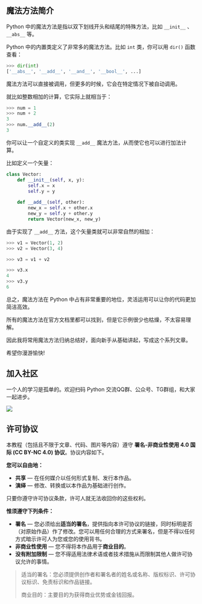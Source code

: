 ## 魔法方法简介

Python 中的魔法方法是指以双下划线开头和结尾的特殊方法，比如 `__init__` 、 `__abs__` 等。

Python 中的内置类定义了非常多的魔法方法。比如 `int` 类，你可以用 `dir()` 函数查看：

```python
>>> dir(int)
['__abs__', '__add__', '__and__', '__bool__', ...]
```

魔法方法可以直接被调用，但更多的时候，它会在特定情况下被自动调用。

就比如整数相加的计算，它实际上就相当于：

```python
>>> num = 1
>>> num + 2
3
>>> num.__add__(2)
3
```

你可以让一个自定义的类实现 `__add__` 魔法方法，从而使它也可以进行加法计算。

比如定义一个矢量：

```python
class Vector:
    def __init__(self, x, y):
        self.x = x
        self.y = y
        
    def __add__(self, other):
        new_x = self.x + other.x
        new_y = self.y + other.y
        return Vector(new_x, new_y)
```

由于实现了 `__add__` 方法，这个矢量类就可以非常自然的相加：

```python
>>> v1 = Vector(1, 2)
>>> v2 = Vector(3, 4)

>>> v3 = v1 + v2

>>> v3.x
4
>>> v3.y
6
```

总之，魔法方法在 Python 中占有非常重要的地位，灵活运用可以让你的代码更加简洁高效。

所有的魔法方法在官方文档里都可以找到，但是它示例很少也枯燥，不太容易理解。

因此我将常用魔法方法归纳总结好，面向新手从基础讲起，写成这个系列文章。

希望你漫游愉快!

## 加入社区

一个人的学习是孤单的。欢迎扫码 Python 交流QQ群、公众号、TG群组，和大家一起进步。

![](https://blog.dusaiphoto.com/QR-0608.jpg)

## 许可协议

本教程（包括且不限于文章、代码、图片等内容）遵守 **署名-非商业性使用 4.0 国际 (CC BY-NC 4.0) 协议**。协议内容如下。

**您可以自由地：**

- **共享** — 在任何媒介以任何形式复制、发行本作品。
- **演绎** — 修改、转换或以本作品为基础进行创作。

只要你遵守许可协议条款，许可人就无法收回你的这些权利。

**惟须遵守下列条件：**

- **署名** — 您必须给出**适当的署名**，提供指向本许可协议的链接，同时标明是否（对原始作品）作了修改。您可以用任何合理的方式来署名，但是不得以任何方式暗示许可人为您或您的使用背书。
- **非商业性使用** — 您不得将本作品用于**商业目的**。
- **没有附加限制** — 您不得适用法律术语或者技术措施从而限制其他人做许可协议允许的事情。

> 适当的署名：您必须提供创作者和署名者的姓名或名称、版权标识、许可协议标识、免责标识和作品链接。
>
> 商业目的：主要目的为获得商业优势或金钱回报。